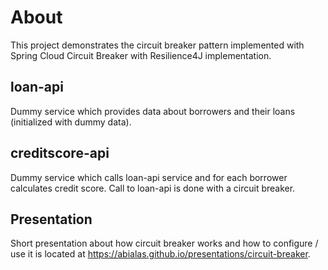 # About
This project demonstrates the circuit breaker pattern implemented with Spring Cloud Circuit Breaker with Resilience4J implementation.

## loan-api
Dummy service which provides data about borrowers and their loans (initialized with dummy data).

## creditscore-api
Dummy service which calls loan-api service and for each borrower calculates credit score. Call to loan-api is done with a circuit breaker.

## Presentation
Short presentation about how circuit breaker works and how to configure / use it is located at https://abialas.github.io/presentations/circuit-breaker.


